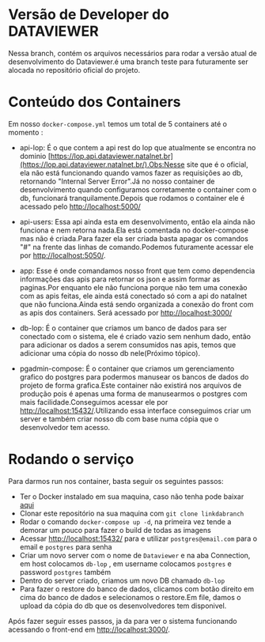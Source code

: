 # Versão de Developer do DATAVIEWER

Nessa branch, contém os arquivos necessários para rodar a versão atual de desenvolvimento do Dataviewer.é uma branch teste para futuramente ser alocada no repositório oficial do projeto.

# Conteúdo dos Containers

Em nosso ```docker-compose.yml``` temos um total de 5 containers até o momento :
- api-lop: É o que contem a api rest do lop que atualmente se encontra no dominio [https://lop.api.dataviewer.natalnet.br](https://lop.api.dataviewer.natalnet.br/).Obs:Nesse site que é o oficial, ela não está funcionando quando vamos fazer as requisições ao db, retornando "Internal Server Error".Já no nosso container de desenvolvimento quando configuramos corretamente o container com o db, funcionará tranquilamente.Depois que rodamos o container ele é acessado pelo [http://localhost:5000/](http://localhost:5050/)
  

- api-users: Essa api ainda esta em desenvolvimento, então ela ainda não funciona e nem retorna nada.Ela está comentada no docker-compose mas não é criada.Para fazer ela ser criada basta apagar os comandos "#" na frente das linhas de comando.Podemos futuramente acessar ele por [http://localhost:5050/](http://localhost:5000/).
  
- app: Esse é onde comandamos nosso front que tem como dependencia informações das apis para retornar os json e assim formar as paginas.Por enquanto ele não funciona porque não tem uma conexão com as apis feitas, ele ainda está conectado só com a api do natalnet que não funciona.Ainda está sendo organizada a conexão do front com as apis dos containers.
Será acessado por [http://localhost:3000/](http://localhost:3000/)
- db-lop: É o container que criamos um banco de dados para ser conectado com o sistema, ele é criado vazio sem nenhum dado, então para adicionar os dados a serem consumidos nas apis, temos que adicionar uma cópia do nosso db nele(Próximo tópico).
- pgadmin-compose: É o container que criamos um gerenciamento grafico do postgres para podermos manusear os bancos de dados do projeto de forma grafica.Este container não existirá nos arquivos de produção pois é apenas uma forma de manusearmos o postgres com mais facilidade.Conseguimos acessar ele por [http://localhost:15432/](http://localhost:15432/).Utilizando essa interface conseguimos criar um server e também criar nosso db com base numa cópia que o desenvolvedor tem acesso.

# Rodando o serviço

Para darmos run nos container, basta seguir os seguintes passos:

- Ter o Docker instalado em sua maquina, caso não tenha pode baixar [aqui](https://www.docker.com/products/docker-desktop)
- Clonar este repositório na sua maquina com ```git clone linkdabranch```
- Rodar o comando ```docker-compose up -d```, na primeira vez tende a demorar um pouco para fazer o build de todas as imagens
- Acessar [http://localhost:15432/](http://localhost:15432/) para e utilizar ```postgres@email.com``` para o email e ```postgres``` para senha
- Criar um novo server com o nome de ```Dataviewer``` e na aba Connection, em host colocamos ```db-lop``` , em username colocamos ```postgres``` e password ```postgres``` também
- Dentro do server criado, criamos um novo DB chamado ```db-lop```
- Para fazer o restore do banco de dados, clicamos com botão direito em cima do banco de dados e selecionamos o restore.Em file, damos o upload da cópia do db que os desenvolvedores tem disponivel.

Após fazer seguir esses passos, ja da para ver o sistema funcionando acessando o front-end em  [http://localhost:3000/](http://localhost:3000/).